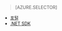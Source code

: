 > [AZURE.SELECTOR]
- [포털](../articles/media-services-manage-content.md)
- [.NET SDK](../articles/media-services-index-content.md)


<!--HONumber=52--> 
